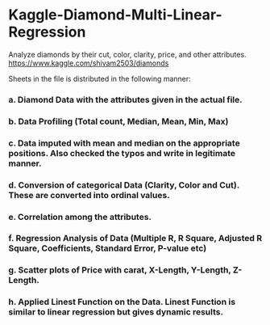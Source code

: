 # Kaggle-Diamond-Multi-Linear-Regression
Analyze diamonds by their cut, color, clarity, price, and other attributes. https://www.kaggle.com/shivam2503/diamonds

Sheets in the file is distributed in the following manner:

### a. Diamond Data with the attributes given in the actual file.

### b. Data Profiling (Total count, Median, Mean, Min, Max)

### c. Data imputed with mean and median on the appropriate positions. Also checked the typos and write in legitimate manner.

### d. Conversion of categorical Data (Clarity, Color and Cut). These are converted into ordinal values. 

### e. Correlation among the attributes.

### f. Regression Analysis of Data (Multiple R, R Square, Adjusted R Square, Coefficients,	Standard Error, P-value etc)

### g. Scatter plots of Price with carat, X-Length, Y-Length, Z-Length.

### h. Applied Linest Function on the Data. Linest Function is similar to linear regression but gives dynamic results.
